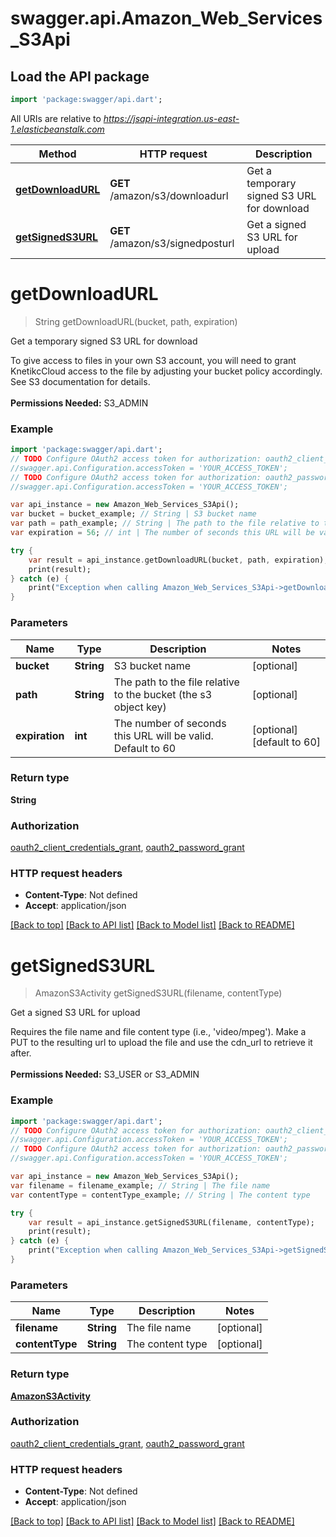 # swagger.api.Amazon_Web_Services_S3Api

## Load the API package
```dart
import 'package:swagger/api.dart';
```

All URIs are relative to *https://jsapi-integration.us-east-1.elasticbeanstalk.com*

Method | HTTP request | Description
------------- | ------------- | -------------
[**getDownloadURL**](Amazon_Web_Services_S3Api.md#getDownloadURL) | **GET** /amazon/s3/downloadurl | Get a temporary signed S3 URL for download
[**getSignedS3URL**](Amazon_Web_Services_S3Api.md#getSignedS3URL) | **GET** /amazon/s3/signedposturl | Get a signed S3 URL for upload


# **getDownloadURL**
> String getDownloadURL(bucket, path, expiration)

Get a temporary signed S3 URL for download

To give access to files in your own S3 account, you will need to grant KnetikcCloud access to the file by adjusting your bucket policy accordingly. See S3 documentation for details. <br><br><b>Permissions Needed:</b> S3_ADMIN

### Example 
```dart
import 'package:swagger/api.dart';
// TODO Configure OAuth2 access token for authorization: oauth2_client_credentials_grant
//swagger.api.Configuration.accessToken = 'YOUR_ACCESS_TOKEN';
// TODO Configure OAuth2 access token for authorization: oauth2_password_grant
//swagger.api.Configuration.accessToken = 'YOUR_ACCESS_TOKEN';

var api_instance = new Amazon_Web_Services_S3Api();
var bucket = bucket_example; // String | S3 bucket name
var path = path_example; // String | The path to the file relative to the bucket (the s3 object key)
var expiration = 56; // int | The number of seconds this URL will be valid. Default to 60

try { 
    var result = api_instance.getDownloadURL(bucket, path, expiration);
    print(result);
} catch (e) {
    print("Exception when calling Amazon_Web_Services_S3Api->getDownloadURL: $e\n");
}
```

### Parameters

Name | Type | Description  | Notes
------------- | ------------- | ------------- | -------------
 **bucket** | **String**| S3 bucket name | [optional] 
 **path** | **String**| The path to the file relative to the bucket (the s3 object key) | [optional] 
 **expiration** | **int**| The number of seconds this URL will be valid. Default to 60 | [optional] [default to 60]

### Return type

**String**

### Authorization

[oauth2_client_credentials_grant](../README.md#oauth2_client_credentials_grant), [oauth2_password_grant](../README.md#oauth2_password_grant)

### HTTP request headers

 - **Content-Type**: Not defined
 - **Accept**: application/json

[[Back to top]](#) [[Back to API list]](../README.md#documentation-for-api-endpoints) [[Back to Model list]](../README.md#documentation-for-models) [[Back to README]](../README.md)

# **getSignedS3URL**
> AmazonS3Activity getSignedS3URL(filename, contentType)

Get a signed S3 URL for upload

Requires the file name and file content type (i.e., 'video/mpeg'). Make a PUT to the resulting url to upload the file and use the cdn_url to retrieve it after. <br><br><b>Permissions Needed:</b> S3_USER or S3_ADMIN

### Example 
```dart
import 'package:swagger/api.dart';
// TODO Configure OAuth2 access token for authorization: oauth2_client_credentials_grant
//swagger.api.Configuration.accessToken = 'YOUR_ACCESS_TOKEN';
// TODO Configure OAuth2 access token for authorization: oauth2_password_grant
//swagger.api.Configuration.accessToken = 'YOUR_ACCESS_TOKEN';

var api_instance = new Amazon_Web_Services_S3Api();
var filename = filename_example; // String | The file name
var contentType = contentType_example; // String | The content type

try { 
    var result = api_instance.getSignedS3URL(filename, contentType);
    print(result);
} catch (e) {
    print("Exception when calling Amazon_Web_Services_S3Api->getSignedS3URL: $e\n");
}
```

### Parameters

Name | Type | Description  | Notes
------------- | ------------- | ------------- | -------------
 **filename** | **String**| The file name | [optional] 
 **contentType** | **String**| The content type | [optional] 

### Return type

[**AmazonS3Activity**](AmazonS3Activity.md)

### Authorization

[oauth2_client_credentials_grant](../README.md#oauth2_client_credentials_grant), [oauth2_password_grant](../README.md#oauth2_password_grant)

### HTTP request headers

 - **Content-Type**: Not defined
 - **Accept**: application/json

[[Back to top]](#) [[Back to API list]](../README.md#documentation-for-api-endpoints) [[Back to Model list]](../README.md#documentation-for-models) [[Back to README]](../README.md)

